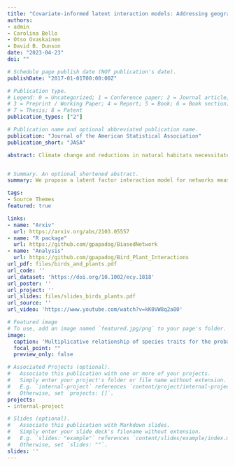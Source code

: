 ```yaml
---
title: "Covariate-informed latent interaction models: Addressing geographic & taxonomic bias in predicting bird-plant interactions"
authors:
- admin
- Carolina Bello
- Otso Ovaskainen
- David B. Dunson
date: "2023-04-23"
doi: ""

# Schedule page publish date (NOT publication's date).
publishDate: "2017-01-01T00:00:00Z"

# Publication type.
# Legend: 0 = Uncategorized; 1 = Conference paper; 2 = Journal article;
# 3 = Preprint / Working Paper; 4 = Report; 5 = Book; 6 = Book section;
# 7 = Thesis; 8 = Patent
publication_types: ["2"]

# Publication name and optional abbreviated publication name.
publication: "Journal of the American Statistical Association"
publication_short: "JASA"

abstract: Climate change and reductions in natural habitats necessitate that we better understand species’ interactivity and how biological communities respond to environmental changes. How- ever, ecological studies of species’ interactions are limited by geographic and taxonomic bias which can lead to severe under-representation of certain species and distort our understanding of inter-species interactions. We illustrate that ignoring these biases can result in poor perfor- mance. We develop a model for predicting species’ interactions that a) accounts for errors in the recorded interaction networks, b) addresses the geographic and taxonomic bias of exist- ing studies, c) is based on latent factors to increase flexibility and borrow information across species, d) incorporates covariates in a flexible manner to inform the latent factors, and e) uses a meta-analysis data set from 166 individual studies. We focus on interactions among 242 birds and 511 plants in the Brazilian Atlantic Forest, and identify 5% of pairs of species with an un- recorded interaction, but posterior probability of existing that is over 80%. Finally, we develop a permutation-based variable importance procedure and identify that a bird’s body mass and a plant’s fruit diameter are most important in driving the presence and detection of species interactions, with a multiplicative relationship.


# Summary. An optional shortened abstract.
summary: We propose a latent factor interaction model for networks measured with error, and a variable importance metric for latent models. We use the model to address the geographic and taxonomic bias of ecological studies of species' interactions, and identify the important bird and plant covariates for forming and detecting interactions.

tags:
- Source Themes
featured: true

links:
- name: "Arxiv"
  url: https://arxiv.org/abs/2103.05557
- name: "R package"
  url: https://github.com/gpapadog/BiasedNetwork
- name: "Analysis"
  url: https://github.com/gpapadog/Bird_Plant_Interactions
url_pdf: files/birds_and_plants.pdf
url_code: ''
url_dataset: 'https://doi.org/10.1002/ecy.1818'
url_poster: ''
url_project: ''
url_slides: files/slides_birds_plants.pdf
url_source: ''
url_video: 'https://www.youtube.com/watch?v=kK0VW8q2a80'

# Featured image
# To use, add an image named `featured.jpg/png` to your page's folder. 
image:
  caption: 'Multiplicative relationship of species traits for the probability of interaction'
  focal_point: ""
  preview_only: false

# Associated Projects (optional).
#   Associate this publication with one or more of your projects.
#   Simply enter your project's folder or file name without extension.
#   E.g. `internal-project` references `content/project/internal-project/index.md`.
#   Otherwise, set `projects: []`.
projects:
- internal-project

# Slides (optional).
#   Associate this publication with Markdown slides.
#   Simply enter your slide deck's filename without extension.
#   E.g. `slides: "example"` references `content/slides/example/index.md`.
#   Otherwise, set `slides: ""`.
slides: ''
---
```


